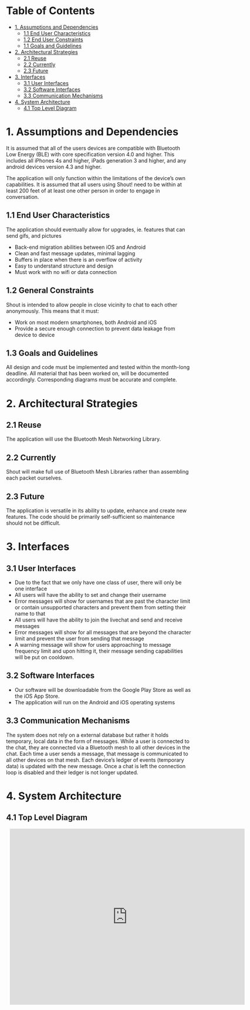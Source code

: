 # Table of Contents
- [1. Assumptions and Dependencies](#1-assumptions-and-dependencies) 
   * [1.1 End User Characteristics](#11-end-user-characteristics)
   * [1.2 End User Constraints](#12-general-constraints)
   * [1.1 Goals and Guidelines](#13-goals-and-guidelines)  
- [2. Architectural Strategies](#2-architectural-strategies)
   * [2.1 Reuse](#21-reuse)
   * [2.2 Currently](#22-currently)
   * [2.3 Future](#23-future)  
 - [3. Interfaces](#3-interfaces)
   * [3.1 User Interfaces](#31-user-interfaces)
   * [3.2 Software Interfaces](#32-software-interfaces)
   * [3.3 Communication Mechanisms](#33-communication-mechanisms)
 - [4. System Architecture](#4-system-architecture)
   * [4.1 Top Level Diagram](#41-top-level-diagram) 	
     
# 1. Assumptions and Dependencies 

It is assumed that all of the users devices are compatible with Bluetooth Low Energy (BLE) with core specification version 4.0 and higher. This includes all iPhones 4s and higher, iPads generation 3 and higher, and any android devices version 4.3 and higher.

The application will only function within the limitations of the device’s own capabilities. It is assumed that all users using Shout! need to be within at least 200 feet of at least one other person in order to engage in conversation.			
## 1.1 End User Characteristics
						
The application should eventually allow for upgrades, ie. features that can send gifs, and pictures
- Back-end migration abilities between iOS and Android 
- Clean and fast message updates, minimal lagging
- Buffers in place when there is an overflow of activity
- Easy to understand structure and design 
- Must work with no wifi or data connection

## 1.2 General Constraints

Shout is intended to allow people in close vicinity to chat to each other anonymously. This means that it must:
- Work on most modern smartphones, both Android and iOS
- Provide a secure enough connection to prevent data leakage from device to device

## 1.3 Goals and Guidelines

All design and code must be implemented and tested within the month-long deadline. All material that has been worked on, will be documented accordingly. Corresponding diagrams must be accurate and complete.

# 2. Architectural Strategies 
## 2.1 Reuse

The application will use the Bluetooth Mesh Networking Library.

## 2.2 Currently

Shout will make full use of Bluetooth Mesh Libraries rather than assembling each packet ourselves.

## 2.3 Future 

The application is versatile in its ability to update, enhance and create new features. The code should be primarily self-sufficient so maintenance should not be difficult. 

# 3. Interfaces 
## 3.1 User Interfaces

- Due to the fact that we only have one class of user, there will only be one interface
- All users will have the ability to set and change their username
- Error messages will show for usernames that are past the character limit or contain unsupported characters and prevent them from setting their name to that
- All users will have the ability to join the livechat and send and receive messages
- Error messages will show for all messages that are beyond the character limit and prevent the user from sending that message
- A warning message will show for users approaching to message frequency limit and upon hitting it, their message sending capabilities will be put on cooldown.

## 3.2 Software Interfaces

- Our software will be downloadable from the Google Play Store as well as the iOS App Store. 
- The application will run on the Android and iOS operating systems

## 3.3 Communication Mechanisms 

The system does not rely on a external database but rather it holds temporary, local data in the form of messages. While a user is connected to the chat, they are connected via a Bluetooth mesh to all other devices in the chat. Each time a user sends a message, that message is communicated to all other devices on that mesh. Each device’s ledger of events (temporary data) is updated with the new message. Once a chat is left the connection loop is disabled and their ledger is not longer updated.

# 4. System Architecture 
## 4.1 Top Level Diagram 

<div style="width: 640px; height: 480px; margin: 10px; position: relative;"><iframe allowfullscreen frameborder="0" style="width:640px; height:480px" src="https://www.lucidchart.com/documents/embeddedchart/82a66463-5b2e-4594-8a06-a03ba6aaad62" id="3KzPjbw7wYCb"></iframe></div>
